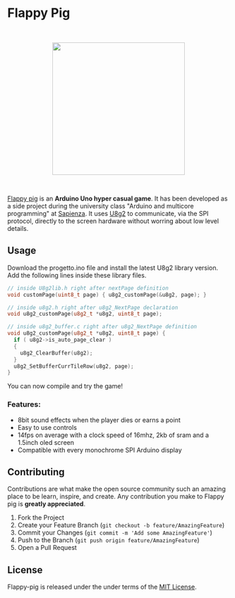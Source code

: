 Flappy Pig
====================
<br/>
<p align="center">
  <img width="300" src="https://github.com/gianmarcopicarella/flappy-pig/blob/master/flappy_pig.gif?raw=true">
</p>
<br/>

[Flappy pig](https://github.com/gianmarcopicarella/flappy-pig) is an **Arduino Uno hyper casual game**. It has been developed as a side project during the university class "Arduino and multicore programming" at [Sapienza](https://www.uniroma1.it/en/pagina-strutturale/home). It uses [U8g2](https://github.com/olikraus/u8g2) to communicate, via the SPI protocol, directly to the screen hardware without worring about low level details.

## Usage
Download the progetto.ino file and install the latest U8g2 library version. Add the following lines inside these library files.
```c++
// inside U8g2lib.h right after nextPage definition
void customPage(uint8_t page) { u8g2_customPage(&u8g2, page); }

// inside u8g2.h right after u8g2_NextPage declaration
void u8g2_customPage(u8g2_t *u8g2, uint8_t page);

// inside u8g2_buffer.c right after u8g2_NextPage definition
void u8g2_customPage(u8g2_t *u8g2, uint8_t page) {
  if ( u8g2->is_auto_page_clear )
  {
    u8g2_ClearBuffer(u8g2);
  }
  u8g2_SetBufferCurrTileRow(u8g2, page);
}
```
You can now compile and try the game!

### Features:
* 8bit sound effects when the player dies or earns a point
* Easy to use controls
* 14fps on average with a clock speed of 16mhz, 2kb of sram and a 1.5inch oled screen
* Compatible with every monochrome SPI Arduino display

## Contributing
Contributions are what make the open source community such an amazing place to be learn, inspire, and create. Any contribution you make to Flappy pig is **greatly appreciated**.

1. Fork the Project
2. Create your Feature Branch (`git checkout -b feature/AmazingFeature`)
3. Commit your Changes (`git commit -m 'Add some AmazingFeature'`)
4. Push to the Branch (`git push origin feature/AmazingFeature`)
5. Open a Pull Request

## License
Flappy-pig is released under the under terms of the [MIT License](LICENSE).
